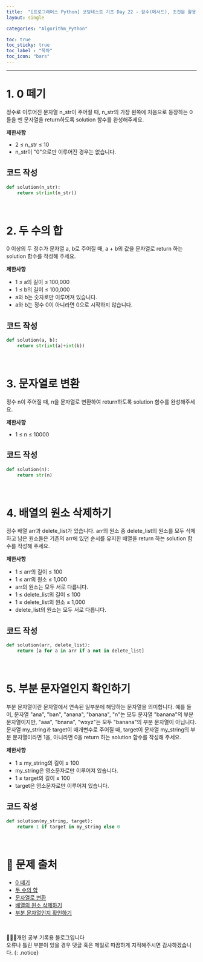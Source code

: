 ```yaml
---
title:  "[프로그래머스 Python] 코딩테스트 기초 Day 22 - 함수(메서드), 조건문 활용"
layout: single

categories: "Algorithm_Python"

toc: true
toc_sticky: true
toc_label : "목차"
toc_icon: "bars"
---
```


***

# 1. 0 떼기
정수로 이루어진 문자열 n_str이 주어질 때, n_str의 가장 왼쪽에 처음으로 등장하는 0들을 뗀 문자열을 return하도록 solution 함수를 완성해주세요.

**제한사항**
- 2 ≤ n_str ≤ 10
- n_str이 "0"으로만 이루어진 경우는 없습니다.

## 코드 작성
```python
def solution(n_str):
    return str(int(n_str))
```

<br>

# 2. 두 수의 합
0 이상의 두 정수가 문자열 a, b로 주어질 때, a + b의 값을 문자열로 return 하는 solution 함수를 작성해 주세요.

**제한사항**
- 1 ≤ a의 길이 ≤ 100,000
- 1 ≤ b의 길이 ≤ 100,000
- a와 b는 숫자로만 이루어져 있습니다.
- a와 b는 정수 0이 아니라면 0으로 시작하지 않습니다.

## 코드 작성
```python
def solution(a, b):
    return str(int(a)+int(b))
```

<br>

# 3. 문자열로 변환
정수 n이 주어질 때, n을 문자열로 변환하여 return하도록 solution 함수를 완성해주세요.

**제한사항**
- 1 ≤ n ≤ 10000

## 코드 작성
```python
def solution(n):
    return str(n)
```

<br>

# 4. 배열의 원소 삭제하기
정수 배열 arr과 delete_list가 있습니다. arr의 원소 중 delete_list의 원소를 모두 삭제하고 남은 원소들은 기존의 arr에 있던 순서를 유지한 배열을 return 하는 solution 함수를 작성해 주세요.

**제한사항**
- 1 ≤ arr의 길이 ≤ 100
- 1 ≤ arr의 원소 ≤ 1,000
- arr의 원소는 모두 서로 다릅니다.
- 1 ≤ delete_list의 길이 ≤ 100
- 1 ≤ delete_list의 원소 ≤ 1,000
- delete_list의 원소는 모두 서로 다릅니다.

## 코드 작성
```python
def solution(arr, delete_list):
    return [a for a in arr if a not in delete_list]
```

<br>

# 5. 부분 문자열인지 확인하기
부분 문자열이란 문자열에서 연속된 일부분에 해당하는 문자열을 의미합니다. 예를 들어, 문자열 "ana", "ban", "anana", "banana", "n"는 모두 문자열 "banana"의 부분 문자열이지만, "aaa", "bnana", "wxyz"는 모두 "banana"의 부분 문자열이 아닙니다.<br>
문자열 my_string과 target이 매개변수로 주어질 때, target이 문자열 my_string의 부분 문자열이라면 1을, 아니라면 0을 return 하는 solution 함수를 작성해 주세요.

**제한사항**
- 1 ≤ my_string의 길이 ≤ 100
- my_string은 영소문자로만 이루어져 있습니다.
- 1 ≤ target의 길이 ≤ 100
- target은 영소문자로만 이루어져 있습니다.

## 코드 작성
```python
def solution(my_string, target):
    return 1 if target in my_string else 0
```

<br>

# 📍 문제 출처
- [0 떼기](https://school.programmers.co.kr/learn/courses/30/lessons/181847)
- [두 수의 합](https://school.programmers.co.kr/learn/courses/30/lessons/181846)
- [문자열로 변환](https://school.programmers.co.kr/learn/courses/30/lessons/181845)
- [배열의 원소 삭제하기](https://school.programmers.co.kr/learn/courses/30/lessons/181844)
- [부분 문자열인지 확인하기](https://school.programmers.co.kr/learn/courses/30/lessons/181843)

<br>

👩🏻‍💻개인 공부 기록용 블로그입니다
<br>오류나 틀린 부분이 있을 경우 댓글 혹은 메일로 따끔하게 지적해주시면 감사하겠습니다.
{: .notice}